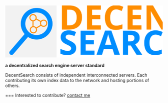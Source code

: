 ![DecentSearch](/logo.svg "Decent Search Logo")

**a decentralized search engine server standard**

DecentSearch consists of independent interconnected servers. Each contributing its own index data to the network and hosting portions of others. 


===
Interested to contribute? [contact me](mailto:dustin@commit.international)
